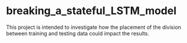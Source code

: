 # breaking_a_stateful_LSTM_model
This project is intended to investigate how the placement of the division between training and testing data could impact the results.
